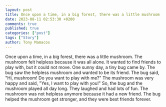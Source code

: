 ```yaml
---
layout: post
title: Once upon a time, in a big forest, there was a little mushroom
date: 2023-08-11 02:53:30 +0200
comments: true
published: true
categories: ["post"]
tags: ["Story"]
author: Tony Mamacos
---
```

Once upon a time, in a big forest, there was a little mushroom. The mushroom felt helpless because it was all alone. It wanted to find friends to play with, but it could not move.
One sunny day, a tiny bug came by. The bug saw the helpless mushroom and wanted to be its friend. The bug said, "Hi, mushroom! Do you want to play with me?" The mushroom was very happy and said, "Yes, I want to play with you!"
So, the bug and the mushroom played all day long. They laughed and had lots of fun. The mushroom was not helpless anymore because it had a new friend. The bug helped the mushroom get stronger, and they were best friends forever.
